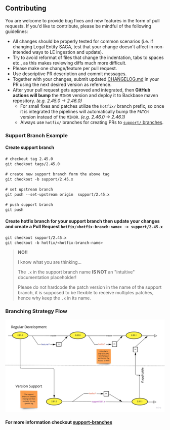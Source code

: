 ## Contributing

You are welcome to provide bug fixes and new features in the form of pull requests. If you'd like to contribute, please
be mindful of the following guidelines:

- All changes should be properly tested for common scenarios (i.e. if changing Legal Entity SAGA, test that your change
  doesn't affect in non-intended ways to LE ingestion and update).
- Try to avoid reformat of files that change the indentation, tabs to spaces etc., as this makes reviewing diffs much
  more difficult.
- Please make one change/feature per pull request.
- Use descriptive PR description and commit messages.
- Together with your changes, submit updated [CHANGELOG.md](CHANGELOG.md) in your PR using the next desired version as
  reference.
- After your pull request gets approved and integrated, then **GitHub actions will bump** the `MINOR` version and deploy
  it to Backbase maven repository. *(e.g. 2.45.0 -> 2.46.0)*
    - For small fixes and patches utilize the `hotfix/` branch prefix, so once it is integrated the pipelines will
      automatically bump the `PATCH` version instead of the `MINOR`. *(e.g. 2.46.0 -> 2.46.1)*
    - Always use `hotfix/` branches for creating PRs
      to [`support/` branches](https://gitversion.net/docs/learn/branching-strategies/gitflow/examples#support-branches).

### Support Branch Example

#### Create support branch

```shell
# checkout tag 2.45.0
git checkout tags/2.45.0

# create new support branch form the above tag
git checkout -b support/2.45.x

# set upstream branch
git push --set-upstream origin  support/2.45.x

# push support branch
git push
```

#### Create hotfix branch for your support branch then update your changes and create a Pull Request `hotfix/<hotfix-branch-name> -> support/2.45.x`

```shell
git checkout support/2.45.x
git checkout -b hotfix/<hotfix-branch-name>
```

> **NO!!**
>
> I know what you are thinking...
>
> The `.x` in the support branch name **IS NOT** an "intuitive" documentation placeholder!
>
> Please do not hardcode the patch version in the name of the support branch, it is supposed to be flexible to receive
> multiples patches, hence why keep the `.x` in its name.

### Branching Strategy Flow

![Branching Strategy](docs/branching_strategy.jpg)

#### For more information checkout [support-branches](https://gitversion.net/docs/learn/branching-strategies/gitflow/examples#support-branches)
